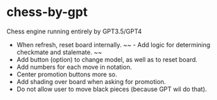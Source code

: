 # chess-by-gpt
Chess engine running entirely by GPT3.5/GPT4

- When refresh, reset board internally.
~~ - Add logic for determining checkmate and stalemate. ~~
- Add button (option) to change model, as well as to reset board.
- Add numbers for each move in notation.
- Center promotion buttons more so.
- Add shading over board when asking for promotion.
- Do not allow user to move black pieces (because GPT wil do that).
